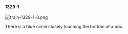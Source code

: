 #### 1329-1
![train-1329-1-0.png](https://github.com/lil-lab/nlvr/raw/master/nlvr/train/images/73/train-1329-1-0.png "train-1329-1-0.png")

There is a blue circle closely touching the bottom of a box.